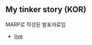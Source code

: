 ## My tinker story (KOR)

MARP로 작성된 발표자료임

- [live](https://suapapa.github.io/marp_my_tinkerer_story/)
